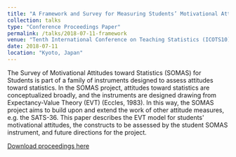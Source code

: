 ```yaml
---
title: "A Framework and Survey for Measuring Students’ Motivational Attitudes Toward Statistics"
collection: talks
type: "Conference Proceedings Paper"
permalink: /talks/2018-07-11-framework
venue: "Tenth International Conference on Teaching Statistics (ICOTS10)"
date: 2018-07-11
location: "Kyoto, Japan"
---
```


The Survey of Motivational Attitudes toward Statistics (SOMAS) for Students is part of a family of instruments designed to assess attitudes toward statistics. In the SOMAS project, attitudes toward statistics are conceptualized broadly, and the instruments are designed drawing from Expectancy-Value Theory (EVT) (Eccles, 1983). In this way, the SOMAS project aims to build upon and extend the work of other attitude measures, e.g. the SATS-36. This paper describes the EVT model for students' motivational attitudes, the constructs to be assessed by the student SOMAS instrument, and future directions for the project.

[Download proceedings here](http://iase-web.org/icots/10/proceedings/pdfs/ICOTS10_C200.pdf)

